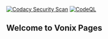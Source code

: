 [![Codacy Security Scan](https://github.com/KOSASIH/Vonix/actions/workflows/codacy.yml/badge.svg)](https://github.com/KOSASIH/Vonix/actions/workflows/codacy.yml)
[![CodeQL](https://github.com/KOSASIH/Vonix/actions/workflows/codeql-analysis.yml/badge.svg)](https://github.com/KOSASIH/Vonix/actions/workflows/codeql-analysis.yml)

## Welcome to Vonix Pages


